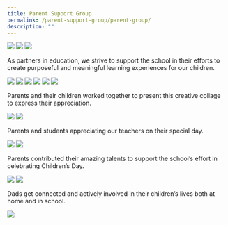```yaml
---
title: Parent Support Group
permalink: /parent-support-group/parent-group/
description: ""
---
```

<img src="/images/banner.png">
<img src="/images/1-1024x946.jpg">
<img src="/images/2-1024x295.jpg">
<p>As partners in education, we strive to support the school in their efforts to create purposeful and meaningful learning experiences for our children.</p>
<img src="/images/2-2-1024x314.jpg">
<img src="/images/3-1024x481.jpg">
<img src="/images/3-1-1024x284.jpg">
<img src="/images/3-2-1024x616.jpg">
<img src="/images/3-3-1024x300.jpg">
<img src="/images/3-4.jpg">
<p>Parents and their children&nbsp;worked together to present this creative collage to express their appreciation.</p>
<img src="/images/3-5-1024x276.jpg">
<img src="/images/3-6.jpg">
<p>Parents and students appreciating our teachers on their special day.</p>
<img src="/images/3-7-1024x330.jpg">
<img src="/images/3-8.jpg">
<p>Parents contributed their amazing talents to support the school&rsquo;s effort in celebrating Children&rsquo;s Day.</p>
<img src="/images/3-9-1024x262.jpg">
<img src="/images/3-10.jpg">
<p>Dads get connected and actively involved in their children&rsquo;s lives both at home and in school.</p>
<img src="/images/0001-1-724x1024.jpg">